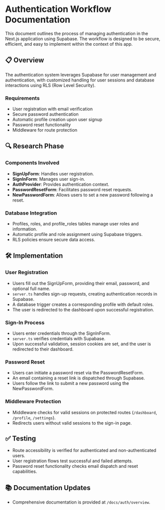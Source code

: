# Authentication Workflow Documentation

This document outlines the process of managing authentication in the Next.js application using Supabase. The workflow is designed to be secure, efficient, and easy to implement within the context of this app.

## 📋 Overview
The authentication system leverages Supabase for user management and authentication, with customized handling for user sessions and database interactions using RLS (Row Level Security).

### Requirements
- User registration with email verification
- Secure password authentication
- Automatic profile creation upon user signup
- Password reset functionality
- Middleware for route protection

## 🔍 Research Phase

### Components Involved
- **SignUpForm**: Handles user registration.
- **SignInForm**: Manages user sign-in.
- **AuthProvider**: Provides authentication context.
- **PasswordResetForm**: Facilitates password reset requests.
- **NewPasswordForm**: Allows users to set a new password following a reset.

### Database Integration
- Profiles, roles, and profile_roles tables manage user roles and information.
- Automatic profile and role assignment using Supabase triggers.
- RLS policies ensure secure data access.

## 🛠️ Implementation

### User Registration
- Users fill out the SignUpForm, providing their email, password, and optional full name.
- `server.ts` handles sign-up requests, creating authentication records in Supabase.
- A database trigger creates a corresponding profile with default roles.
- The user is redirected to the dashboard upon successful registration.

### Sign-In Process
- Users enter credentials through the SignInForm.
- `server.ts` verifies credentials with Supabase.
- Upon successful validation, session cookies are set, and the user is redirected to their dashboard.

### Password Reset
- Users can initiate a password reset via the PasswordResetForm.
- An email containing a reset link is dispatched through Supabase.
- Users follow the link to submit a new password using the NewPasswordForm.

### Middleware Protection
- Middleware checks for valid sessions on protected routes (`/dashboard`, `/profile`, `/settings`).
- Redirects users without valid sessions to the sign-in page.

## ✅ Testing
- Route accessibility is verified for authenticated and non-authenticated users.
- User registration flows test successful and failed attempts.
- Password reset functionality checks email dispatch and reset capabilities.

## 📚 Documentation Updates
- Comprehensive documentation is provided at `/docs/auth/overview`.

